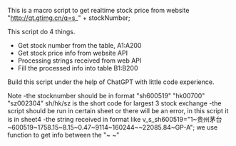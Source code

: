 This is a macro script to get realtime stock price from website "http://qt.gtimg.cn/q=s_" + stockNumber;

This script do 4 things. 
- Get stock number from the table, A1:A200
- Get stock price info from website API
- Processing strings received from web API
- Fill the processed info into table B1:B200

Build this script under the help of ChatGPT with little code experience.

Note
-the stocknumber should be in format "sh600519" "hk00700" "sz002304"
 sh/hk/sz is the short code for largest 3 stock exchange
-the script should be run in certain sheet or there will be an error, in this script it is in sheet4
-the string received in format like 
v_s_sh600519="1~贵州茅台~600519~1758.15~8.15~0.47~9114~160244~~22085.84~GP-A";
we use function to get info between the "~ ~"

